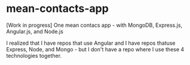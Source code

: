 # mean-contacts-app
[Work in progress]
One mean contacs app - with MongoDB, Express.js, Angular.js, and Node.js

I realized that I have repos that use Angular and I have repos thatuse Express, Node, and Mongo - but I don't have a repo where I use these 4 technologies together. 
